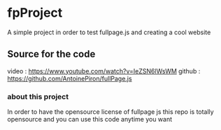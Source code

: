 # fpProject

A simple project in order to test fullpage.js and creating a cool website

## Source for the code 

video : https://www.youtube.com/watch?v=IeZSN6lWsWM
github : https://github.com/AntoinePiron/fullPage.js

### about this project

In order to have the opensource license of fullpage js this repo is totally opensource and you can use this code anytime you want 
